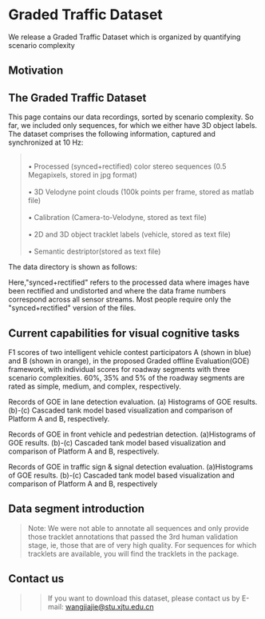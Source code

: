 # Graded Traffic Dataset
We release a Graded Traffic Dataset which is organized by quantifying scenario complexity
## Motivation

## The Graded Traffic Dataset
This page contains our data recordings, sorted by scenario complexity. So far, we included only sequences, for which we either have 3D object labels. The dataset comprises the following information, captured and synchronized at 10 Hz:
><br>•	Processed (synced+rectified) color stereo sequences (0.5 Megapixels, stored in jpg format)\
><br>•	3D Velodyne point clouds (100k points per frame, stored as matlab file)\
><br>•	Calibration (Camera-to-Velodyne, stored as text file)\
><br>•	2D and 3D object tracklet labels (vehicle, stored as text file)\
><br>•	Semantic destriptor(stored as text file)

The data directory is shown as follows:
 
Here,"synced+rectified" refers to the processed data where images have been rectified and undistorted and where the data frame numbers correspond across all sensor streams. Most people require only the "synced+rectified" version of the files.
## Current capabilities for visual cognitive tasks
 
F1 scores of two intelligent vehicle contest participators A (shown in blue) and B (shown in orange), in the proposed Graded offline Evaluation(GOE) framework, with individual scores for roadway segments with three scenario complexities. 60%, 35% and 5% of the roadway segments are rated as simple, medium, and complex, respectively.
 
Records of GOE in lane detection evaluation. (a) Histograms of GOE results. (b)-(c) Cascaded tank model based visualization and comparison of Platform A and B, respectively.
 
Records of GOE in front vehicle and pedestrian detection. (a)Histograms of GOE results. (b)-(c) Cascaded tank model based visualization and comparison of Platform A and B, respectively.
 
Records of GOE in traffic sign & signal detection evaluation. (a)Histograms of GOE results. (b)-(c) Cascaded tank model based visualization and comparison of Platform A and B, respectively

## Data segment introduction


>Note: We were not able to annotate all sequences and only provide those tracklet annotations that passed the 3rd human validation stage, ie, those that are of very high quality. For sequences for which tracklets are available, you will find the tracklets in the package. 

## Contact us
>>If you want to download this dataset, please contact us by E-mail: wangjiajie@stu.xjtu.edu.cn
